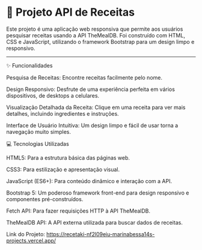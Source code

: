 # 🍲 Projeto API de Receitas

Este projeto é uma aplicação web responsiva que permite aos usuários pesquisar receitas usando a API TheMealDB. Foi construído com HTML, CSS e JavaScript, utilizando o framework Bootstrap para um design limpo e responsivo.

-----------------------------------------------------

✨ Funcionalidades

Pesquisa de Receitas: Encontre receitas facilmente pelo nome.

Design Responsivo: Desfrute de uma experiência perfeita em vários dispositivos, de desktops a celulares.

Visualização Detalhada da Receita: Clique em uma receita para ver mais detalhes, incluindo ingredientes e instruções.

Interface de Usuário Intuitiva: Um design limpo e fácil de usar torna a navegação muito simples.

💻 Tecnologias Utilizadas

HTML5: Para a estrutura básica das páginas web.

CSS3: Para estilização e apresentação visual.

JavaScript (ES6+): Para conteúdo dinâmico e interação com a API.

Bootstrap 5: Um poderoso framework front-end para design responsivo e componentes pré-construídos.

Fetch API: Para fazer requisições HTTP à API TheMealDB.

TheMealDB API: A API externa utilizada para buscar dados de receitas.

Link do Projeto: https://recetaki-nf2l09eiu-marinabessa14s-projects.vercel.app/
